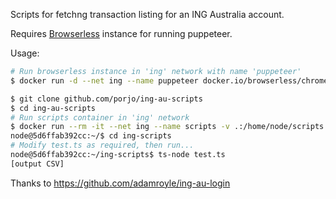 Scripts for fetchng transaction listing for an ING Australia account.

Requires [Browserless](https://github.com/browserless/chrome) instance for running puppeteer.

Usage:

```sh
# Run browserless instance in 'ing' network with name 'puppeteer'
$ docker run -d --net ing --name puppeteer docker.io/browserless/chrome

$ git clone github.com/porjo/ing-au-scripts
$ cd ing-au-scripts
# Run scripts container in 'ing' network
$ docker run --rm -it --net ing --name scripts -v .:/home/node/scripts:Z ing-scripts /bin/bash
node@5d6ffab392cc:~/$ cd ing-scripts
# Modify test.ts as required, then run...
node@5d6ffab392cc:~/ing-scripts$ ts-node test.ts
[output CSV]
```

Thanks to https://github.com/adamroyle/ing-au-login
